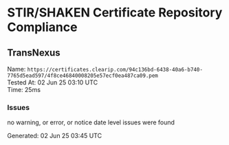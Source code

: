 # STIR/SHAKEN Certificate Repository Compliance

## TransNexus

Name: `https://certificates.clearip.com/94c136bd-6438-40a6-b740-7765d5ead597/4f8ce46840008205e57ecf0ea487ca09.pem`\
Tested At: 02 Jun 25 03:10 UTC\
Time: 25ms

### Issues

no warning, or error, or notice date level issues were found

Generated: 02 Jun 25 03:45 UTC